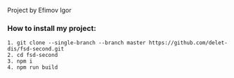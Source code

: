 
Project by Efimov Igor

### How to install my project:
    1. git clone --single-branch --branch master https://github.com/delet-dis/fsd-second.git
    2. cd fsd-second
    3. npm i
    4. npm run build